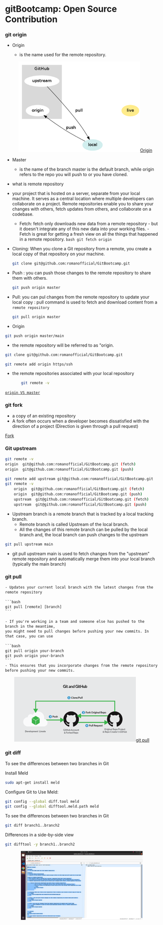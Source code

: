 # gitBootcamp: Open Source Contribution 

### git origin 

* Origin 
   - is the name used for the remote repository.
   <p align="center"><a href="./Origin-upstream.png" target="_blank"><img src="./Origin-upstream.png" width="400" alt="git pull">Origin</a></p>

* Master 
  - is the name of the branch
    master is the default branch, while origin refers to the repo you will push to or you have cloned.

* what is remote repository
 - your project that is hosted on a server, separate from your local machine. 
    It serves as a central location where multiple developers can collaborate on a project. 
    Remote repositories enable you to share your changes with others, fetch updates from others, and collaborate on a codebase.

    - Fetch: fetch only downloads new data from a remote repository 
           - but it doesn't integrate any of this new data into your working files. 
           - Fetch is great for getting a fresh view on all the things that happened in a remote repository.
            ```bash
            git fetch origin
            ```
            

  - Cloning: When you clone a Git repository from a remote, you create a local copy of that repository on your machine. 
    ```bash
    git clone git@github.com:romanofficial/GitBootcamp.git
    ```

  - Push : you can push those changes to the remote repository to share them with others.
    ```bash
    git push origin master
    ```

  - Pull: you can pul changes from the remote repository to update your local copy
        : pull command is used to fetch and download content from a `remote repository`
    ```bash
    git pull origin master
    ```


   - Origin
```bash
git push origin master/main
```
   - the remote repository will be referred to as "origin.
```bash
git clone git@github.com:romanofficial/GitBootcamp.git
```
```bash
git remote add origin https/ssh
```

* the remote repositories associated with your local repository
    ```bash
        git remote -v
    ```

[`origin VS master`](https://stackoverflow.com/questions/58994107/git-branches-naming-standards-origin-origin-master-origin-master)


### git fork 
 - a copy of an existing repository
 - A fork often occurs when a developer becomes dissatisfied with the direction of a project (Direction is given through a pull request)
 
 [Fork](https://chedyhammami.medium.com/git-clone-vs-fork-in-github-610f158d61e3)


 ### Git upstream

```bash
git remote -v
origin  git@github.com:romanofficial/GitBootcamp.git (fetch)
origin  git@github.com:romanofficial/GitBootcamp.git (push)
```
```bash
git remote add upstream git@github.com:romanofficial/GitBootcamp.git
git remote -v
    origin  git@github.com:romanofficial/GitBootcamp.git (fetch)
    origin  git@github.com:romanofficial/GitBootcamp.git (push)
    upstream  git@github.com:romanofficial/GitBootcamp.git (fetch)
    upstream  git@github.com:romanofficial/GitBootcamp.git (push)
```

* Upstream branch is a remote branch that is tracked by a local tracking branch. 
    - Remote branch is called Upstream of the local branch. 
    - All the changes of this remote branch can be pulled by the local branch and, the local branch can push changes to the upstream

```bash
git pull upstream main
```

- git pull upstream main is used to fetch changes from the "upstream" remote repository and automatically merge them into your local branch (typically the main branch)



 ### git pull
    - Updates your current local branch with the latest changes from the remote repository

    ```bash
    git pull [remote] [branch]
    ```

    - If you're working in a team and someone else has pushed to the branch in the meantime, 
    you might need to pull changes before pushing your new commits. In that case, you can use

    ```bash
    git pull origin your-branch
    git push origin your-branch
    ```
    - This ensures that you incorporate changes from the remote repository before pushing your new commits.

  <p align="center"><a href="./1_Fl.png" target="_blank"><img src="./1_Fl.png" width="400" alt="git pull">git pull</a></p>



  ### git diff
  To see the differences between two branches in Git

  Install Meld
  ```bash
  sudo apt-get install meld
  ```

  Configure Git to Use Meld:
  ```bash
  git config --global diff.tool meld
  git config --global difftool.meld.path meld
  ```

  To see the differences between two branches in Git
  ```bash
  git diff branch1..branch2
  ```

  Differences in a side-by-side view
  ```bash
  git difftool -y branch1..branch2
  ```
  <p align="center"><a href="Screenshot from 2023-12-21 08-11-09.png" target="_blank"><img src="Screenshot from 2023-12-21 08-11-09.png" width="400" alt="git diff"></a></p>